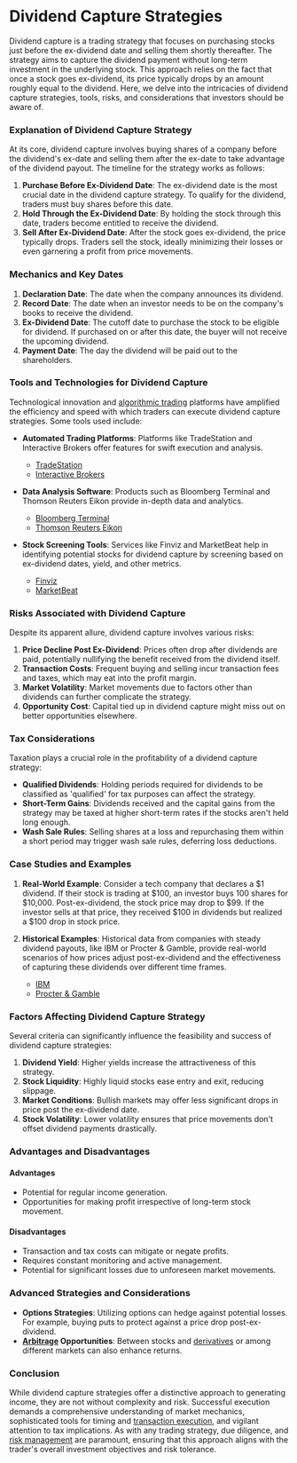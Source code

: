 # Dividend Capture Strategies

Dividend capture is a trading strategy that focuses on purchasing stocks just before the ex-dividend date and selling them shortly thereafter. The strategy aims to capture the dividend payment without long-term investment in the underlying stock. This approach relies on the fact that once a stock goes ex-dividend, its price typically drops by an amount roughly equal to the dividend. Here, we delve into the intricacies of dividend capture strategies, tools, risks, and considerations that investors should be aware of.

### Explanation of Dividend Capture Strategy

At its core, dividend capture involves buying shares of a company before the dividend's ex-date and selling them after the ex-date to take advantage of the dividend payout. The timeline for the strategy works as follows:

1. **Purchase Before Ex-Dividend Date**: The ex-dividend date is the most crucial date in the dividend capture strategy. To qualify for the dividend, traders must buy shares before this date.
2. **Hold Through the Ex-Dividend Date**: By holding the stock through this date, traders become entitled to receive the dividend.
3. **Sell After Ex-Dividend Date**: After the stock goes ex-dividend, the price typically drops. Traders sell the stock, ideally minimizing their losses or even garnering a profit from price movements.

### Mechanics and Key Dates

1. **Declaration Date**: The date when the company announces its dividend.
2. **Record Date**: The date when an investor needs to be on the company's books to receive the dividend.
3. **Ex-Dividend Date**: The cutoff date to purchase the stock to be eligible for dividend. If purchased on or after this date, the buyer will not receive the upcoming dividend.
4. **Payment Date**: The day the dividend will be paid out to the shareholders. 

### Tools and Technologies for Dividend Capture

Technological innovation and [algorithmic trading](../a/algorithmic_trading.md) platforms have amplified the efficiency and speed with which traders can execute dividend capture strategies. Some tools used include:

- **Automated Trading Platforms**: Platforms like TradeStation and Interactive Brokers offer features for swift execution and analysis. 
  - [TradeStation](https://www.tradestation.com/)
  - [Interactive Brokers](https://www.interactivebrokers.com/)

- **Data Analysis Software**: Products such as Bloomberg Terminal and Thomson Reuters Eikon provide in-depth data and analytics.
  - [Bloomberg Terminal](https://www.bloomberg.com/professional/solution/bloomberg-terminal/)
  - [Thomson Reuters Eikon](https://www.refinitiv.com/en/products/eikon-trading-software)

- **Stock Screening Tools**: Services like Finviz and MarketBeat help in identifying potential stocks for dividend capture by screening based on ex-dividend dates, yield, and other metrics.
  - [Finviz](https://finviz.com/)
  - [MarketBeat](https://www.marketbeat.com/)

### Risks Associated with Dividend Capture

Despite its apparent allure, dividend capture involves various risks:

1. **Price Decline Post Ex-Dividend**: Prices often drop after dividends are paid, potentially nullifying the benefit received from the dividend itself.
2. **Transaction Costs**: Frequent buying and selling incur transaction fees and taxes, which may eat into the profit margin.
3. **Market Volatility**: Market movements due to factors other than dividends can further complicate the strategy.
4. **Opportunity Cost**: Capital tied up in dividend capture might miss out on better opportunities elsewhere.

### Tax Considerations

Taxation plays a crucial role in the profitability of a dividend capture strategy:

- **Qualified Dividends**: Holding periods required for dividends to be classified as 'qualified' for tax purposes can affect the strategy.
- **Short-Term Gains**: Dividends received and the capital gains from the strategy may be taxed at higher short-term rates if the stocks aren't held long enough.
- **Wash Sale Rules**: Selling shares at a loss and repurchasing them within a short period may trigger wash sale rules, deferring loss deductions.

### Case Studies and Examples

1. **Real-World Example**: Consider a tech company that declares a $1 dividend. If their stock is trading at $100, an investor buys 100 shares for $10,000. Post-ex-dividend, the stock price may drop to $99. If the investor sells at that price, they received $100 in dividends but realized a $100 drop in stock price.

2. **Historical Examples**: Historical data from companies with steady dividend payouts, like IBM or Procter & Gamble, provide real-world scenarios of how prices adjust post-ex-dividend and the effectiveness of capturing these dividends over different time frames.
   - [IBM](https://www.ibm.com/)
   - [Procter & Gamble](https://us.pg.com/)

### Factors Affecting Dividend Capture Strategy

Several criteria can significantly influence the feasibility and success of dividend capture strategies:

1. **Dividend Yield**: Higher yields increase the attractiveness of this strategy.
2. **Stock Liquidity**: Highly liquid stocks ease entry and exit, reducing slippage.
3. **Market Conditions**: Bullish markets may offer less significant drops in price post the ex-dividend date.
4. **Stock Volatility**: Lower volatility ensures that price movements don't offset dividend payments drastically.

### Advantages and Disadvantages

#### Advantages
- Potential for regular income generation.
- Opportunities for making profit irrespective of long-term stock movement.

#### Disadvantages
- Transaction and tax costs can mitigate or negate profits.
- Requires constant monitoring and active management.
- Potential for significant losses due to unforeseen market movements.

### Advanced Strategies and Considerations

- **Options Strategies**: Utilizing options can hedge against potential losses. For example, buying puts to protect against a price drop post-ex-dividend.
- **[Arbitrage](../a/arbitrage.md) Opportunities**: Between stocks and [derivatives](../d/derivatives.md) or among different markets can also enhance returns.
  
### Conclusion

While dividend capture strategies offer a distinctive approach to generating income, they are not without complexity and risk. Successful execution demands a comprehensive understanding of market mechanics, sophisticated tools for timing and [transaction execution](../t/transaction_execution.md), and vigilant attention to tax implications. As with any trading strategy, due diligence, and [risk management](../r/risk_management.md) are paramount, ensuring that this approach aligns with the trader's overall investment objectives and risk tolerance.